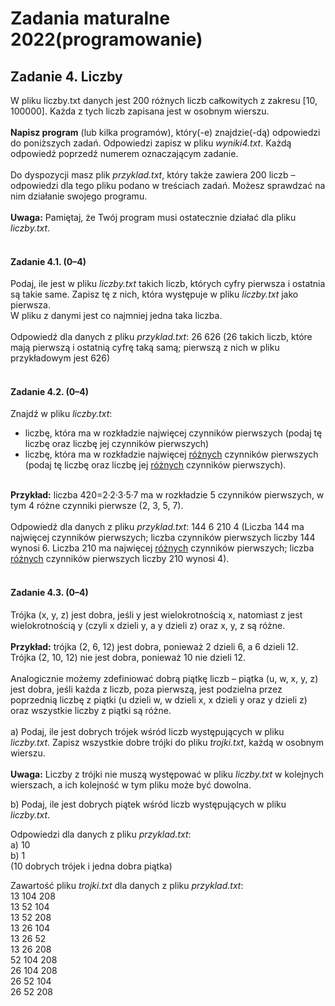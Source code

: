 <h1>Zadania maturalne 2022(programowanie)</h1>

<h2>Zadanie 4. Liczby</h2>
W pliku liczby.txt danych jest 200 różnych liczb całkowitych z zakresu [10, 100000]. Każda z tych liczb zapisana jest w osobnym wierszu.
<br><br>
<b>Napisz program</b> (lub kilka programów), który(-e) znajdzie(-dą) odpowiedzi do poniższych
zadań. Odpowiedzi zapisz w pliku <i>wyniki4.txt</i>. Każdą odpowiedź poprzedź numerem oznaczającym zadanie.
<br><br>
Do dyspozycji masz plik <i>przyklad.txt</i>, który także zawiera 200 liczb – odpowiedzi dla tego pliku podano w treściach zadań. Możesz sprawdzać na nim działanie swojego programu.
<br><br>
<b>Uwaga:</b> Pamiętaj, że Twój program musi ostatecznie działać dla pliku <i>liczby.txt</i>.
<br><br>
<h4>Zadanie 4.1. (0–4)</h4>
Podaj, ile jest w pliku <i>liczby.txt</i> takich liczb, których cyfry pierwsza i ostatnia są takie same. Zapisz tę z nich, która występuje w pliku <i>liczby.txt</i> jako pierwsza.<br>
W pliku z danymi jest co najmniej jedna taka liczba.
<br><br>
Odpowiedź dla danych z pliku <i>przyklad.txt</i>: 26 626
(26 takich liczb, które mają pierwszą i ostatnią cyfrę taką samą; pierwszą z nich w pliku
przykładowym jest 626)
<br><br>
<h4>Zadanie 4.2. (0–4)</h4>
Znajdź w pliku <i>liczby.txt</i>:
<ul>
<li> liczbę, która ma w rozkładzie najwięcej czynników pierwszych (podaj tę liczbę oraz liczbę jej czynników pierwszych)</li>
<li> liczbę, która ma w rozkładzie najwięcej <u>różnych</u> czynników pierwszych (podaj tę liczbę oraz liczbę jej <u>różnych</u> czynników pierwszych).</li>
</ul>
<br>
<b>Przykład:</b> liczba 420=2·2·3·5·7 ma w rozkładzie 5 czynników pierwszych, w tym 4 różne czynniki pierwsze (2, 3, 5, 7).
<br><br>
Odpowiedź dla danych z pliku <i>przyklad.txt</i>: 144 6 210 4
(Liczba 144 ma najwięcej czynników pierwszych; liczba czynników pierwszych liczby 144 wynosi 6. Liczba 210 ma najwięcej <u>różnych</u> czynników pierwszych; liczba <u>różnych</u> czynników pierwszych liczby 210 wynosi 4).
<br><br>
<h4>Zadanie 4.3. (0–4)</h4>
Trójka (x, y, z) jest dobra, jeśli y jest wielokrotnością x, natomiast z jest wielokrotnością y (czyli x dzieli y, a y dzieli z) oraz x, y, z są różne.
<br><br>
<b>Przykład:</b> trójka (2, 6, 12) jest dobra, ponieważ 2 dzieli 6, a 6 dzieli 12. Trójka (2, 10, 12) nie jest dobra, ponieważ 10 nie dzieli 12.
<br><br>
Analogicznie możemy zdefiniować dobrą piątkę liczb – piątka (u, w, x, y, z) jest dobra, jeśli każda z liczb, poza pierwszą, jest podzielna przez poprzednią liczbę z piątki (u dzieli w, w dzieli x, x dzieli y oraz y dzieli z) oraz wszystkie liczby z piątki są różne.
<br><br>
a) Podaj, ile jest dobrych trójek wśród liczb występujących w pliku <i>liczby.txt</i>. Zapisz wszystkie dobre trójki do pliku <i>trojki.txt</i>, każdą w osobnym wierszu.
<br><br>
<b>Uwaga:</b> Liczby z trójki nie muszą występować w pliku <i>liczby.txt</i> w kolejnych
wierszach, a ich kolejność w tym pliku może być dowolna.

b) Podaj, ile jest dobrych piątek wśród liczb występujących w pliku <i>liczby.txt</i>.


Odpowiedzi dla danych z pliku <i>przyklad.txt</i>:<br>
a) 10<br>
b) 1 <br>
(10 dobrych trójek i jedna dobra piątka)

Zawartość pliku <i>trojki.txt</i> dla danych z pliku <i>przyklad.txt</i>:
<br>13 104 208
<br>13 52 104
<br>13 52 208
<br>13 26 104
<br>13 26 52
<br>13 26 208
<br>52 104 208
<br>26 104 208
<br>26 52 104
<br>26 52 208